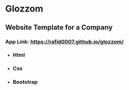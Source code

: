 # Glozzom

## Website Template for a Company

### App Link: <https://rafid0007.github.io/glozzom/>

  * ### Html
  * ### Css
  * ### Bootstrap
